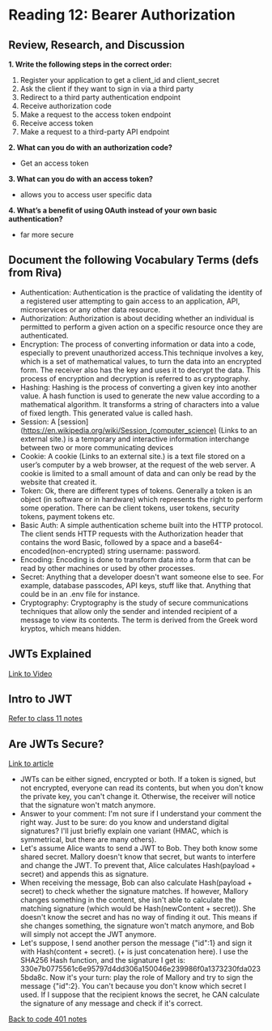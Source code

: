 # Reading 12: Bearer Authorization

## Review, Research, and Discussion

**1. Write the following steps in the correct order:**

  1. Register your application to get a client_id and client_secret
  1. Ask the client if they want to sign in via a third party
  1. Redirect to a third party authentication endpoint
  1. Receive authorization code
  1. Make a request to the access token endpoint
  1. Receive access token
  1. Make a request to a third-party API endpoint

**2. What can you do with an authorization code?**

- Get an access token

**3. What can you do with an access token?**

- allows you to access user specific data

**4. What’s a benefit of using OAuth instead of your own basic authentication?**

- far more secure

## Document the following Vocabulary Terms (defs from Riva)

- Authentication: Authentication is the practice of validating the identity of a registered user attempting to gain access to an application, API, microservices or any other data resource.
- Authorization: Authorization is about deciding whether an individual is permitted to perform a given action on a specific resource once they are authenticated.
- Encryption: The process of converting information or data into a code, especially to prevent unauthorized access.This technique involves a key, which is a set of mathematical values, to turn the data into an encrypted form. The receiver also has the key and uses it to decrypt the data. This process of encryption and decryption is referred to as cryptography.
- Hashing: Hashing is the process of converting a given key into another value. A hash function is used to generate the new value according to a mathematical algorithm. It transforms a string of characters into a value of fixed length. This generated value is called hash.
- Session: A [session](https://en.wikipedia.org/wiki/Session_(computer_science) (Links to an external site.) is a temporary and interactive information interchange between two or more communicating devices
- Cookie: A cookie (Links to an external site.) is a text file stored on a user’s computer by a web browser, at the request of the web server. A cookie is limited to a small amount of data and can only be read by the website that created it.
- Token: Ok, there are different types of tokens. Generally a token is an object (in software or in hardware) which represents the right to perform some operation. There can be client tokens, user tokens, security tokens, payment tokens etc.
- Basic Auth: A simple authentication scheme built into the HTTP protocol. The client sends HTTP requests with the Authorization header that contains the word Basic, followed by a space and a base64-encoded(non-encrypted) string username: password.
- Encoding: Encoding is done to transform data into a form that can be read by other machines or used by other processes.
- Secret: Anything that a developer doesn't want someone else to see. For example, database passcodes, API keys, stuff like that. Anything that could be in an .env file for instance.
- Cryptography: Cryptography is the study of secure communications techniques that allow only the sender and intended recipient of a message to view its contents. The term is derived from the Greek word kryptos, which means hidden.

## JWTs Explained

[Link to Video](https://www.youtube.com/watch?v=926mknSW9Lo&ab_channel=Bitfumes)

## Intro to JWT

[Refer to class 11 notes](read-11.md)

## Are JWTs Secure?

[Link to article](https://stackoverflow.com/questions/27301557/if-you-can-decode-jwt-how-are-they-secure)

- JWTs can be either signed, encrypted or both. If a token is signed, but not encrypted, everyone can read its contents, but when you don't know the private key, you can't change it. Otherwise, the receiver will notice that the signature won't match anymore.
- Answer to your comment: I'm not sure if I understand your comment the right way. Just to be sure: do you know and understand digital signatures? I'll just briefly explain one variant (HMAC, which is symmetrical, but there are many others).
- Let's assume Alice wants to send a JWT to Bob. They both know some shared secret. Mallory doesn't know that secret, but wants to interfere and change the JWT. To prevent that, Alice calculates Hash(payload + secret) and appends this as signature.
- When receiving the message, Bob can also calculate Hash(payload + secret) to check whether the signature matches. If however, Mallory changes something in the content, she isn't able to calculate the matching signature (which would be Hash(newContent + secret)). She doesn't know the secret and has no way of finding it out. This means if she changes something, the signature won't match anymore, and Bob will simply not accept the JWT anymore.
- Let's suppose, I send another person the message {"id":1} and sign it with Hash(content + secret). (+ is just concatenation here). I use the SHA256 Hash function, and the signature I get is: 330e7b0775561c6e95797d4dd306a150046e239986f0a1373230fda0235bda8c. Now it's your turn: play the role of Mallory and try to sign the message {"id":2}. You can't because you don't know which secret I used. If I suppose that the recipient knows the secret, he CAN calculate the signature of any message and check if it's correct.

[Back to code 401 notes](../401-Javascript.md)
